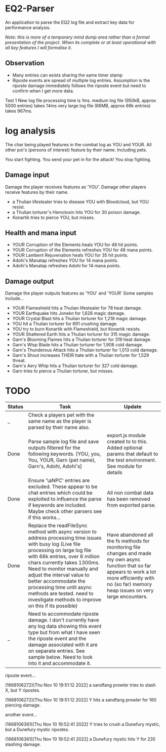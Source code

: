# EQ2-Parser

An application to parse the EQ2 log file and extract key data for performance analysis.

*Note: this is more of a temporary mind dump area rather than a formal presentation of the project. When its complete or at least operational with all key features I will formalise it.*

## Observation
* Many entries can exists sharing the same timer stamp
* Riposte events are spread of multiple log entries. Assumption is the riposte damage immediately follows the riposte event but need to confirm when I get more data. 





Test 1 
New log file processing time is 1ms.
medium log file (950kB, approx 5000 entries) takes 14ms
very large log file (66MB, approx 66k entries) takes 967ms.



# log analysis
The char being played features in the combat log as YOU and YOUR. All other poi's (persons of interest) feature by their name. Including pets.


You start fighting.
You send your pet in for the attack!
You stop fighting.




## Damage input
Damage the player receives features as 'YOU'.
Damage other players receive features by their name.
* a Thulian lifestealer tries to disease YOU with Bloodcloud, but YOU resist.
* a Thulian torturer's Hemotoxin hits YOU for 30 poison damage.
* Konartik tries to pierce YOU, but misses.


## Health and mana input
* YOUR Corruption of the Elements heals YOU for 48 hit points.
* YOUR Corruption of the Elements refreshes YOU for 48 mana points.
* YOUR Lambent Rejuvenation heals YOU for 35 hit points.
* Adohi's Manatap refreshes YOU for 14 mana points.
* Adohi's Manatap refreshes Adohi for 14 mana points.

## Damage output
Damage the player outputs features as 'YOU' and 'YOUR' Some samples include...
* YOUR Flameshield hits a Thulian lifestealer for 78 heat damage.
* YOUR Earthquake hits Jonekn for 1,628 magic damage.
* YOUR Crystal Blast hits a Thulian torturer for 1,218 magic damage.
* YOU hit a Thulian torturer for 691 crushing damage.
* YOU try to burn Konartik with Flameshield, but Konartik resists.
* YOUR Shattered Earth hits a Thulian torturer for 315 magic damage.
* Garn's Blooming Flames hits a Thulian torturer for 319 heat damage.
* Garn's Wisp Blade hits a Thulian torturer for 1,908 cold damage.
* Garn's Thunderous Attack hits a Thulian torturer for 1,013 cold damage.
* Garn's Shout increases THEIR hate with a Thulian torturer for 1,529 threat.
* Garn's Aery Whip hits a Thulian torturer for 327 cold damage.
* Garn tries to pierce a Thulian torturer, but misses.


# TODO
|Status |Task |Update |
|-|-|-|
_|Check a players pet with the same name as the player is parsed by their name also.||
Done |Parse sample log file and save outputs filtered for the following keywords. [YOU, you, You, YOUR, Garn (pet name), Garn's, Adohi, Adohi's]|export.js module created to to this. Added optional params that default to the test environment. See module for details|
Done |Ensure '\aNPC' entries are excluded. These appear to be chat entries which could be exploited to influence the parse if keywords are included. Maybe check other parsers see if this works... |All non combat data has been removed from exported parse.|
Done |Replace the readFileSync method with async version to address processing time issues with busy log (Live file processing on large log file with 66k entries, over 6 million chars currently takes 1300ms. Need to monitor manually and adjust the interval value to better accommodate the processing time until async methods are tested. need to investigate methods to improve on this if its possible) |Have abandoned all the fs methods for monitoring file changes and made my own async function that so far appears to work a lot more efficiently with no (so far) memory heap issues on very large encounters.|
_|Need to accommodate riposte damage. I don't currently have any log data showing this event type but from what I have seen the riposte event and the damage associated with it are on separate entries. See sample below. Need to look into it and accommodate it.  ||

    


riposte event...

(1668106272)[Thu Nov 10 19:51:12 2022] a sandfang prowler tries to slash X, but Y ripostes.

(1668106272)[Thu Nov 10 19:51:12 2022] Y hits a sandfang prowler for 160 piercing damage.

another event...

(1668106361)[Thu Nov 10 19:52:41 2022] Y tries to crush a Dunefury mystic, but a Dunefury mystic ripostes. 

(1668106361)[Thu Nov 10 19:52:41 2022] a Dunefury mystic hits Y for 235 slashing damage.

